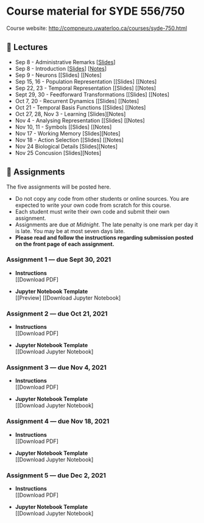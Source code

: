 # Course material for SYDE 556/750

Course website: http://compneuro.uwaterloo.ca/courses/syde-750.html

## 🎒 Lectures

- Sep 8 - Administrative Remarks [[Slides](https://github.com/celiasmith/syde556-f22/raw/master/lectures/lecture_00/syde556_lecture_00_slides_distr.pdf)]
- Sep 8 - Introduction [[Slides](https://github.com/celiasmith/syde556-f22/raw/master/lectures/lecture_01/syde556_lecture_01_slides_distr.pdf)] [[Notes](https://github.com/celiasmith/syde556-f22/raw/master/lectures/lecture_01/syde556_lecture_01_notes.pdf)]
- Sep 9 - Neurons [[Slides]<!--(https://github.com/celiasmith/syde556-f22/raw/master/lectures/lecture_02/syde556_lecture_02_slides_distr.pdf)]--> [[Notes]<!--(https://github.com/celiasmith/syde556-f22/raw/master/lectures/lecture_02/syde556_lecture_02_notes.pdf)]-->
- Sep 15, 16 - Population Representation [[Slides]<!--(https://github.com/celiasmith/syde556-f22/raw/master/lectures/lecture_03/syde556_lecture_03_slides_distr.pdf)]--> [[Notes]<!--(https://github.com/celiasmith/syde556-f22/raw/master/lectures/lecture_03/syde556_lecture_03_notes.pdf)]-->
- Sep 22, 23 - Temporal Representation [[Slides]<!--(https://github.com/celiasmith/syde556-f22/raw/master/lectures/lecture_04/syde556_lecture_04_slides_distr.pdf)]--> [[Notes]<!--(https://github.com/celiasmith/syde556-f22/raw/master/lectures/lecture_04/syde556_lecture_04_notes.pdf)]-->
- Sept 29, 30 - Feedforward Transformations [[Slides]<!--(https://github.com/celiasmith/syde556-f22/raw/master/lectures/lecture_05/syde556_lecture_05_slides_distr.pdf)]--> [[Notes]<!--(https://github.com/celiasmith/syde556-f22/raw/master/lectures/lecture_05/syde556_lecture_05_notes.pdf)]-->
- Oct 7, 20 - Recurrent Dynamics [[Slides]<!--(https://github.com/celiasmith/syde556-f22/raw/master/lectures/lecture_06/syde556_lecture_06_slides_distr.pdf)]--> [[Notes]<!--(https://github.com/celiasmith/syde556-f22/raw/master/lectures/lecture_06/syde556_lecture_06_notes.pdf)]-->
- Oct 21 - Temporal Basis Functions [[Slides]<!--(https://github.com/celiasmith/syde556-f22/raw/master/lectures/lecture_07/syde556_lecture_07_slides_distr.pdf)]--> [[Notes]<!--(https://github.com/celiasmith/syde556-f22/raw/master/lectures/lecture_07/syde556_lecture_07_notes.pdf)]-->
- Oct 27, 28, Nov 3 - Learning [Slides][Notes]
- Nov 4 - Analysing Representation [[Slides]<!--(https://github.com/celiasmith/syde556-f22/raw/master/lectures/lecture_09/syde556_lecture_09_slides_distr.pdf)]--> [[Notes]<!--(https://github.com/celiasmith/syde556-f22/raw/master/lectures/lecture_09/syde556_lecture_09_notes.pdf)]-->
- Nov 10, 11 - Symbols [[Slides]<!--(https://github.com/celiasmith/syde556-f22/raw/master/lectures/lecture_10/syde556_lecture_10_slides_distr.pdf)]--> [[Notes]<!--(https://github.com/celiasmith/syde556-f22/raw/master/lectures/lecture_10/syde556_lecture_10_notes.pdf)]-->
- Nov 17 - Working Memory [Slides][Notes]
- Nov 18 -  Action Selection [[Slides]<!--(https://github.com/celiasmith/syde556-f22/raw/master/lectures/lecture_11/syde556_lecture_11_slides_distr.pdf)]--> [[Notes]<!--(https://github.com/celiasmith/syde556-f22/raw/master/lectures/lecture_10/syde556_lecture_10_notes.pdf)]-->
- Nov 24 Biological Details [Slides][Notes]
- Nov 25 Concusion [Slides][Notes]

## 📝 Assignments

The five assignments will be posted here.

 * Do not copy any code from other students or online sources.  You are expected to write your own code from scratch for this course.
 * Each student must write their own code and submit their own assignment.
 * Assignments are due _at Midnight_.  The late penalty is one mark per day it is late. You may be at most seven days late.
 * **Please read and follow the instructions regarding submission posted on the front page of each assignment.**
 
### Assignment 1 ― due Sept 30, 2021

-   **Instructions**  
  [[Download PDF]<!--(https://github.com/celiasmith/syde556-f22/raw/master/assignments/assignment_01/syde556_assignment_01.pdf)]-->

-   **Jupyter Notebook Template**  
  [[Preview]<!--(https://github.com/celiasmith/syde556-f22/blob/master/assignments/assignment_01/syde556_assignment_01_template.ipynb)]-->
  [[Download Jupyter Notebook]<!--(https://github.com/celiasmith/syde556-f22/raw/master/assignments/assignment_01/syde556_assignment_01_template.ipynb)]-->


### Assignment 2 ― due Oct 21, 2021

-   **Instructions**  
  [[Download PDF]<!--(https://github.com/celiasmith/syde556-f22/raw/master/assignments/assignment_02/syde556_assignment_02.pdf)]-->

-   **Jupyter Notebook Template**  
  [[Download Jupyter Notebook]<!--(https://github.com/celiasmith/syde556-f22/raw/master/assignments/assignment_02/syde556_assignment_02_template.ipynb)]-->

### Assignment 3 ― due Nov 4, 2021

-   **Instructions**  
  [[Download PDF]<!--(https://github.com/celiasmith/syde556-f22/raw/master/assignments/assignment_03/syde556_assignment_03.pdf)]-->

-   **Jupyter Notebook Template**  
  [[Download Jupyter Notebook]<!--(https://github.com/celiasmith/syde556-f22/raw/master/assignments/assignment_03/syde556_assignment_03_template.ipynb)]-->

### Assignment 4 ― due Nov 18, 2021

-   **Instructions**  
  [[Download PDF]<!--(https://github.com/celiasmith/syde556-f22/raw/master/assignments/assignment_04/syde556_assignment_04.pdf)]-->

-   **Jupyter Notebook Template**  
  [[Download Jupyter Notebook]<!--(https://github.com/celiasmith/syde556-f22/raw/master/assignments/assignment_04/syde556_assignment_04_template.ipynb)]-->

### Assignment 5 ― due Dec 2, 2021

-   **Instructions**  
  [[Download PDF]<!--(https://github.com/celiasmith/syde556-f22/raw/master/assignments/assignment_05/syde556_assignment_05.pdf)]-->

-   **Jupyter Notebook Template**  
  [[Download Jupyter Notebook]<!--(https://github.com/celiasmith/syde556-f22/raw/master/assignments/assignment_05/syde556_assignment_05_template.ipynb)]-->
